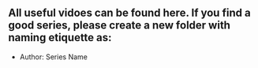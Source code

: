 ## All useful vidoes can be found here. If you find a good series, please create a new folder with naming etiquette as: 
  - Author: Series Name
